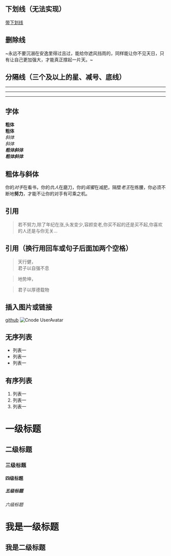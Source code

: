 



## 下划线（无法实现）
<u>带下划线</u>  
## 删除线
~永远不要沉溺在安逸里得过且过，能给你遮风挡雨的，同样能让你不见天日，只有让自己更加强大，才能真正撑起一片天。~
## 分隔线（三个及以上的星、减号、底线）
***  
---  
___
## 字体
**粗体**  
__粗体__  
*斜体*  
_斜体_  
***粗体斜体***  
___粗体斜体___  
## 粗体与斜体
你的*对手*在看书，你的*仇人*在磨刀，你的*闺蜜*在减肥，隔壁*老王*在练腰，你必须不断地**努力**，才能不让你的对手有可乘之机。
## 引用
> 若不努力,除了年纪在涨,头发变少,容颜变老,你买不起的还是买不起,你喜欢的人还是与你无关...
## 引用（换行用回车或句子后面加两个空格）
> 天行健，  
> 君子以自强不息

> 地势坤，

> 君子以厚德载物
## 插入图片或链接
[github](https://github.com)
![Cnode UserAvatar](https://avatars2.githubusercontent.com/u/14975630?v=4&s=120)
## 无序列表
- 列表一
- 列表一
- 列表一
## 有序列表
1. 列表一
2. 列表一
3. 列表一
# 一级标题
## 二级标题
### 三级标题
#### 四级标题
##### 五级标题
###### 六级标题
我是一级标题
======
我是二级标题
-


  
